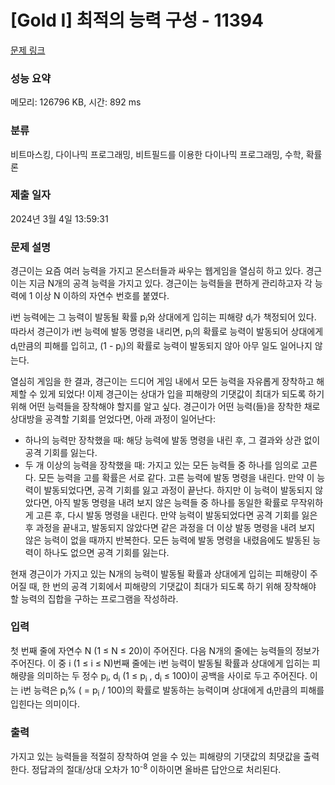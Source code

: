 # [Gold I] 최적의 능력 구성 - 11394 

[문제 링크](https://www.acmicpc.net/problem/11394) 

### 성능 요약

메모리: 126796 KB, 시간: 892 ms

### 분류

비트마스킹, 다이나믹 프로그래밍, 비트필드를 이용한 다이나믹 프로그래밍, 수학, 확률론

### 제출 일자

2024년 3월 4일 13:59:31

### 문제 설명

<p>경근이는 요즘 여러 능력을 가지고 몬스터들과 싸우는 웹게임을 열심히 하고 있다. 경근이는 지금 N개의 공격 능력을 가지고 있다. 경근이는 능력들을 편하게 관리하고자 각 능력에 1 이상 N 이하의 자연수 번호를 붙였다.</p>

<p>i번 능력에는 그 능력이 발동될 확률 p<sub>i</sub>와 상대에게 입히는 피해량 d<sub>i</sub>가 책정되어 있다. 따라서 경근이가 i번 능력에 발동 명령을 내리면, p<sub>i</sub>의 확률로 능력이 발동되어 상대에게 d<sub>i</sub>만큼의 피해를 입히고, (1 - p<sub>i</sub>)의 확률로 능력이 발동되지 않아 아무 일도 일어나지 않는다.</p>

<p>열심히 게임을 한 결과, 경근이는 드디어 게임 내에서 모든 능력을 자유롭게 장착하고 해제할 수 있게 되었다! 이제 경근이는 상대가 입을 피해량의 기댓값이 최대가 되도록 하기 위해 어떤 능력들을 장착해야 할지를 알고 싶다. 경근이가 어떤 능력(들)을 장착한 채로 상대방을 공격할 기회를 얻었다면, 아래 과정이 일어난다:</p>

<ul>
	<li>하나의 능력만 장착했을 때: 해당 능력에 발동 명령을 내린 후, 그 결과와 상관 없이 공격 기회를 잃는다.</li>
	<li>두 개 이상의 능력을 장착했을 때: 가지고 있는 모든 능력들 중 하나를 임의로 고른다. 모든 능력을 고를 확률은 서로 같다. 고른 능력에 발동 명령을 내린다. 만약 이 능력이 발동되었다면, 공격 기회를 잃고 과정이 끝난다. 하지만 이 능력이 발동되지 않았다면, 아직 발동 명령을 내려 보지 않은 능력들 중 하나를 동일한 확률로 무작위하게 고른 후, 다시 발동 명령을 내린다. 만약 능력이 발동되었다면 공격 기회를 잃은 후 과정을 끝내고, 발동되지 않았다면 같은 과정을 더 이상 발동 명령을 내려 보지 않은 능력이 없을 때까지 반복한다. 모든 능력에 발동 명령을 내렸음에도 발동된 능력이 하나도 없으면 공격 기회를 잃는다.</li>
</ul>

<p>현재 경근이가 가지고 있는 N개의 능력이 발동될 확률과 상대에게 입히는 피해량이 주어질 때, 한 번의 공격 기회에서 피해량의 기댓값이 최대가 되도록 하기 위해 장착해야 할 능력의 집합을 구하는 프로그램을 작성하라.</p>

### 입력 

 <p>첫 번째 줄에 자연수 N (1 ≤ N ≤ 20)이 주어진다. 다음 N개의 줄에는 능력들의 정보가 주어진다. 이 중 i (1 ≤ i ≤ N)번째 줄에는 i번 능력이 발동될 확률과 상대에게 입히는 피해량을 의미하는 두 정수 p<sub>i</sub>, d<sub>i</sub> (1 ≤ p<sub>i</sub> , d<sub>i</sub> ≤ 100)이 공백을 사이로 두고 주어진다. 이는 i번 능력은 p<sub>i</sub>% ( = p<sub>i</sub> / 100)의 확률로 발동하는 능력이며 상대에게 d<sub>i</sub>만큼의 피해를 입힌다는 의미이다.</p>

### 출력 

 <p>가지고 있는 능력들을 적절히 장착하여 얻을 수 있는 피해량의 기댓값의 최댓값을 출력한다. 정답과의 절대/상대 오차가 10<sup>-8</sup> 이하이면 올바른 답안으로 처리된다.</p>

